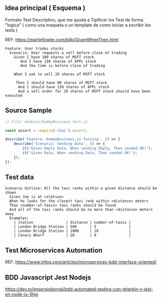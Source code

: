
## Idea principal ( Esquema )

Formato Test Descriptivo, que me ayuda a Tipificar los Test de forma "logica"
( como una maqueta o un template de como iniciar a escribir los tests )

REF: https://martinfowler.com/bliki/GivenWhenThen.html

```
Feature: User trades stocks
  Scenario: User requests a sell before close of trading
    Given I have 100 shares of MSFT stock
       And I have 150 shares of APPL stock
       And the time is before close of trading

    When I ask to sell 20 shares of MSFT stock
     
     Then I should have 80 shares of MSFT stock
      And I should have 150 shares of APPL stock
      And a sell order for 20 shares of MSFT stock should have been executed
```

## Source Sample

```javascript
// File: modules/DummyBusiness.test.js

const assert = require('chai').assert;

describe('Feature: DummyBusiness.js Testing', () => {
    describe('Scenario: Sending Data', () => {
        it('Given Empty Data, When sending Empty, Then sended OK!');
        it('Given Data, When sending Data, Then sended OK!');
    });
});
```

## Test data 

```
Scenario Outline: All the taxi ranks within a given distance should be shown
  Given Joe is at <station>
  When he looks for the closest taxi rank within <distance> meters
  Then <number-of-taxis> taxi ranks should be found
  And all of the taxi ranks should be no more than <distance> meters away
  Examples:
    | station               | distance | number-of-taxis |
    | London Bridge Station | 500      | 5               |
    | London Bridge Station | 1000     | 18              |
    | Canary Wharf          | 20       | 0               |
```

## Test Microservices Automation

REF: https://www.infoq.com/articles/microservices-bdd-interface-oriented/


## BDD Javascript Jest Nodejs 

https://dev.to/imsergiobernal/bdd-automated-testing-con-gherkin-y-jest-en-node-js-3hjg
